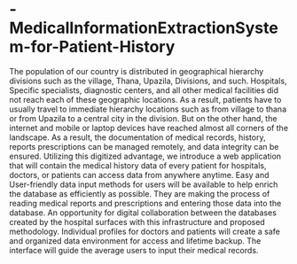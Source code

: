 # -MedicalInformationExtractionSystem-for-Patient-History
The population of our country is distributed in geographical hierarchy divisions such as the village, Thana, Upazila, Divisions, and such. Hospitals, Specific specialists, diagnostic centers, and all other medical facilities did not reach each of these geographic locations. As a result, patients have to usually travel to immediate hierarchy locations such as from village to thana or from Upazila to a central city in the division. But on the other hand, the internet and mobile or laptop devices have reached almost all corners of the landscape. As a result, the documentation of medical records, history, reports prescriptions can be managed remotely, and data integrity can be ensured. Utilizing this digitized advantage, we introduce a web application that will contain the medical history data of every patient for hospitals, doctors, or patients can access data from anywhere anytime. Easy and User-friendly data input methods for users will be available to help enrich the database as efficiently as possible. They are making the process of reading medical reports and prescriptions and entering those data into the database. An opportunity for digital collaboration between the databases created by the hospital surfaces with this infrastructure and proposed methodology. Individual profiles for doctors and patients will create a safe and organized data environment for access and lifetime backup. The interface will guide the average users to input their medical records.
